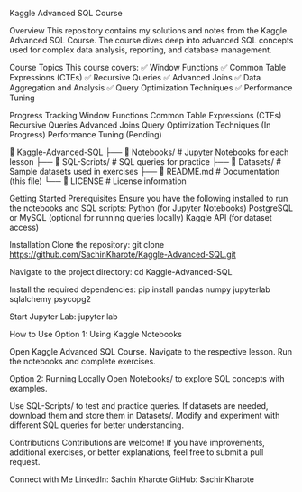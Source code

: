 Kaggle Advanced SQL Course



Overview
This repository contains my solutions and notes from the Kaggle Advanced SQL Course. The course dives deep into advanced SQL concepts used for complex data analysis, reporting, and database management.

Course Topics
This course covers:
✅ Window Functions
✅ Common Table Expressions (CTEs)
✅ Recursive Queries
✅ Advanced Joins
✅ Data Aggregation and Analysis
✅ Query Optimization Techniques
✅ Performance Tuning

Progress Tracking
Window Functions
Common Table Expressions (CTEs)
Recursive Queries
Advanced Joins
Query Optimization Techniques (In Progress)
Performance Tuning (Pending)

📂 Kaggle-Advanced-SQL
├── 📁 Notebooks/          # Jupyter Notebooks for each lesson
├── 📁 SQL-Scripts/        # SQL queries for practice
├── 📁 Datasets/           # Sample datasets used in exercises
├── 📜 README.md           # Documentation (this file)
└── 📜 LICENSE             # License information

Getting Started
Prerequisites
Ensure you have the following installed to run the notebooks and SQL scripts:
Python (for Jupyter Notebooks)
PostgreSQL or MySQL (optional for running queries locally)
Kaggle API (for dataset access)

Installation
Clone the repository: git clone https://github.com/SachinKharote/Kaggle-Advanced-SQL.git

Navigate to the project directory: cd Kaggle-Advanced-SQL

Install the required dependencies: pip install pandas numpy jupyterlab sqlalchemy psycopg2

Start Jupyter Lab: jupyter lab

How to Use
Option 1: Using Kaggle Notebooks

Open Kaggle Advanced SQL Course.
Navigate to the respective lesson.
Run the notebooks and complete exercises.

Option 2: Running Locally
Open Notebooks/ to explore SQL concepts with examples.

Use SQL-Scripts/ to test and practice queries.
If datasets are needed, download them and store them in Datasets/.
Modify and experiment with different SQL queries for better understanding.

Contributions
Contributions are welcome! If you have improvements, additional exercises, or better explanations, feel free to submit a pull request.

Connect with Me
LinkedIn: Sachin Kharote
GitHub: SachinKharote
